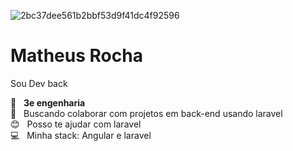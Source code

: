 

![2bc37dee561b2bbf53d9f41dc4f92596](https://user-images.githubusercontent.com/56950752/103897348-2b9d1080-50d2-11eb-9948-62865697f9c9.jpg)

# Matheus Rocha

 Sou Dev back<br/>

 :rocket:  &nbsp;  **3e engenharia**
 <br/> :purple_heart: &nbsp; Buscando colaborar com projetos em back-end usando laravel
 <br/> :blush: &nbsp; Posso te ajudar com laravel
 <br/> :computer: &nbsp; Minha stack: Angular e laravel
